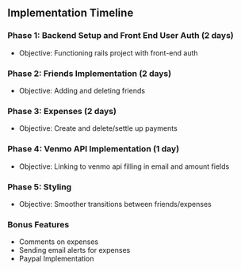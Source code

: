 ## Implementation Timeline

### Phase 1: Backend Setup and Front End User Auth (2 days)
- Objective: Functioning rails project with front-end auth

### Phase 2: Friends Implementation (2 days)
- Objective: Adding and deleting friends

### Phase 3: Expenses (2 days)
- Objective: Create and delete/settle up payments

### Phase 4: Venmo API Implementation (1 day)
- Objective: Linking to venmo api filling in email and amount fields

### Phase 5: Styling
- Objective: Smoother transitions between friends/expenses

### Bonus Features
- Comments on expenses
- Sending email alerts for expenses
- Paypal Implementation
